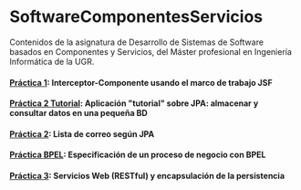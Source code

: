 # SoftwareComponentesServicios
Contenidos de la asignatura de Desarrollo de Sistemas de Software basados en Componentes y Servicios, del Máster profesional en Ingeniería Informática de la UGR.


#### [Práctica 1](https://github.com/JCristobal/SoftwareComponentesServicios/tree/master/Pr%C3%A1ctica1): Interceptor-Componente usando el marco de trabajo JSF

#### [Práctica 2 Tutorial](https://github.com/JCristobal/SoftwareComponentesServicios/tree/master/Pr%C3%A1ctica2%20Tutorial): Aplicación "tutorial" sobre JPA: almacenar y consultar datos en una pequeña BD

#### [Práctica 2](https://github.com/JCristobal/SoftwareComponentesServicios/tree/master/Pr%C3%A1ctica2): Lista de correo según JPA

#### [Práctica BPEL](): Especificación de un proceso de negocio con BPEL

#### [Práctica 3](https://github.com/JCristobal/SoftwareComponentesServicios/tree/master/Pr%C3%A1ctica3): Servicios Web (RESTful) y encapsulación de la persistencia
